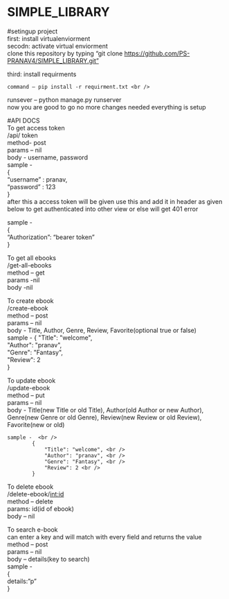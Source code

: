 # SIMPLE_LIBRARY

#setingup project <br />
first: install virtualenviorment <br />
secodn: activate virtual enviorment <br />
clone this repository by typing “git clone https://github.com/PS-PRANAV4/SIMPLE_LIBRARY.git” <br />

third: install requirments <br />

	command – pip install -r requirment.txt <br />

runsever – python manage.py runserver <br />
now you are good to go no more changes needed everything is setup <br />


#API DOCS <br />
To get access token <br />
	/api/ token <br />
	method- post <br />
	params – nil <br />
	body -  username, password <br />
 	sample - <br />
		{ <br />
			“username” : pranav, <br /> 
			“password” : 123 <br />
		} <br />
after this a access token will be given use this and add it in header as given below to get authenticated into other view or else will get 401 error <br />

sample - <br />
	{ <br />
		“Authorization”: “bearer token” <br />
	} <br />


To get all ebooks <br />
	/get-all-ebooks <br /> 
	method – get <br />
	params -nil <br />
	body -nil <br />



To create ebook <br />
	/create-ebook <br />
	method – post <br />
	params – nil <br />
	body -  Title,  Author, Genre, Review, Favorite(optional true or false) <br />
	sample - 
			{ 
				"Title": "welcome", <br />
				"Author": "pranav", <br />
				"Genre": "Fantasy", <br />
				"Review": 2 <br />
			} 



To update ebook <br />
	/update-ebook <br />
	method – put <br />
	params – nil <br />
	body - 	Title(new Title or old Title),  Author(old Author or new Author), Genre(new Genre or old Genre), Review(new Review or old Review), Favorite(new or old) <br />
	
	sample -  <br />
			{
				"Title": "welcome", <br />
				"Author": "pranav", <br />
				"Genre": "Fantasy", <br />
				"Review": 2 <br />
			}



To delete ebook <br />
	/delete-ebook/<int:id> <br />
	method – delete <br />
	params: id(id of ebook) <br />
	body – nil <br /> 
	
To search e-book <br />
	can enter a key and will match with every field and returns the value <br />
	method – post <br />
	params – nil <br />
	body – details(key to search) <br />
	sample - <br />
		{ <br />
			details:”p” <br />
		} <br />

	
	
 



